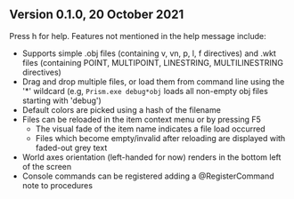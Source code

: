 ## Version 0.1.0, 20 October 2021

Press h for help.  Features not mentioned in the help message include:

- Supports simple .obj files (containing v, vn, p, l, f directives) and .wkt files (containing POINT, MULTIPOINT, LINESTRING, MULTILINESTRING directives)
- Drag and drop multiple files, or load them from command line using the '*' wildcard (e.g, `Prism.exe debug*obj` loads all non-empty obj files starting with 'debug')
- Default colors are picked using a hash of the filename
- Files can be reloaded in the item context menu or by pressing F5
  - The visual fade of the item name indicates a file load occurred
  - Files which become empty/invalid after reloading are displayed with faded-out grey text
- World axes orientation (left-handed for now) renders in the bottom left of the screen
- Console commands can be registered adding a @RegisterCommand note to procedures

